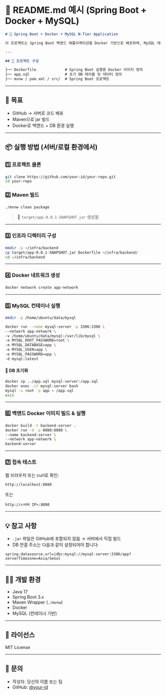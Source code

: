 # 📘 README.md 예시 (Spring Boot + Docker + MySQL)

```markdown
# 🚀 Spring Boot + Docker + MySQL N-Tier Application

이 프로젝트는 Spring Boot 백엔드 애플리케이션을 Docker 기반으로 배포하며, MySQL 데이터베이스와 연동되는 N-Tier 구조의 예제입니다.

---

## 📁 프로젝트 구성

├── Dockerfile             # Spring Boot 실행용 Docker 이미지 정의
├── app.sql                # 초기 DB 테이블 및 데이터 정의
├── mvnw / pom.xml / src/  # Spring Boot 프로젝트

```

---

## 🎯 목표

- GitHub → 서버로 코드 배포
- Maven으로 jar 빌드
- Docker로 백엔드 + DB 환경 실행

---

## 📦 실행 방법 (서버/로컬 환경에서)

### 1️⃣ 프로젝트 클론

```bash
git clone https://github.com/your-id/your-repo.git
cd your-repo
````

### 2️⃣ Maven 빌드

```bash
./mvnw clean package
```

> 🔸 `target/app-0.0.1-SNAPSHOT.jar` 생성됨

---

### 3️⃣ 인프라 디렉터리 구성

```bash
mkdir -p ~/infra/backend
cp target/app-0.0.1-SNAPSHOT.jar Dockerfile ~/infra/backend/
cd ~/infra/backend
```

---

### 4️⃣ Docker 네트워크 생성

```bash
docker network create app-network
```

---

### 5️⃣ MySQL 컨테이너 실행

```bash
mkdir -p /home/ubuntu/data/mysql

docker run --name mysql-server -p 3306:3306 \
--network app-network \
-v /home/ubuntu/data/mysql:/var/lib/mysql \
-e MYSQL_ROOT_PASSWORD=root \
-e MYSQL_DATABASE=app \
-e MYSQL_USER=app \
-e MYSQL_PASSWORD=app \
-d mysql:latest
```

#### 🔹 DB 초기화

```bash
docker cp ../app.sql mysql-server:/app.sql
docker exec -it mysql-server bash
mysql -u root -p app < /app.sql
exit
```

---

### 6️⃣ 백엔드 Docker 이미지 빌드 & 실행

```bash
docker build -t backend-server .
docker run -d -p 8080:8080 \
--name backend-server \
--network app-network \
backend-server
```

---

### 7️⃣ 접속 테스트

웹 브라우저 또는 curl로 확인:

```
http://localhost:8080
```

또는

```
http://<서버 IP>:8080
```

---

## 💡 참고 사항

* `.jar` 파일은 GitHub에 포함되지 않음 → 서버에서 직접 빌드
* DB 연결 주소는 다음과 같이 설정되어야 합니다:

```properties
spring.datasource.url=jdbc:mysql://mysql-server:3306/app?serverTimezone=Asia/Seoul
```

---

## 🧑‍💻 개발 환경

* Java 17
* Spring Boot 3.x
* Maven Wrapper (`./mvnw`)
* Docker
* MySQL (컨테이너 기반)

---

## 📜 라이선스

MIT License

---

## 🙋 문의

* 작성자: 당신의 이름 또는 팀
* GitHub: [@your-id](https://github.com/your-id)

```
